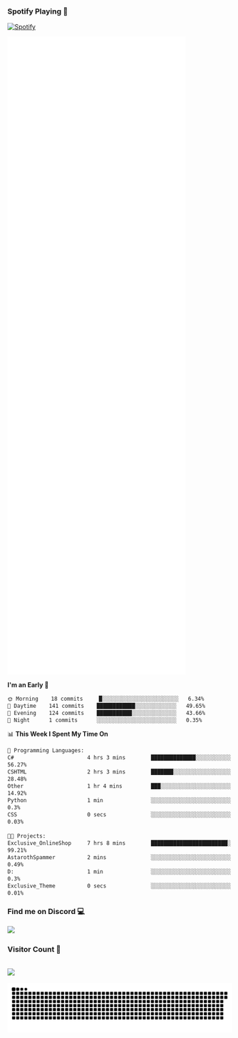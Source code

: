 ### Spotify Playing 🎵
[![Spotify](https://spotify-livestats-callme-milad.vercel.app/api/spotify)](https://open.spotify.com/user/314mrt6dxn5cqoxklh3thbwlr6by)

<img align="center" src="/github-metrics.svg" alt="Metrics" width="400">

<!--START_SECTION:waka-->
**I'm an Early 🐤** 

```text
🌞 Morning    18 commits     █░░░░░░░░░░░░░░░░░░░░░░░░   6.34% 
🌆 Daytime    141 commits    ████████████░░░░░░░░░░░░░   49.65% 
🌃 Evening    124 commits    ███████████░░░░░░░░░░░░░░   43.66% 
🌙 Night      1 commits      ░░░░░░░░░░░░░░░░░░░░░░░░░   0.35%

```


📊 **This Week I Spent My Time On** 

```text
💬 Programming Languages: 
C#                       4 hrs 3 mins        ██████████████░░░░░░░░░░░   56.27% 
CSHTML                   2 hrs 3 mins        ███████░░░░░░░░░░░░░░░░░░   28.48% 
Other                    1 hr 4 mins         ███░░░░░░░░░░░░░░░░░░░░░░   14.92% 
Python                   1 min               ░░░░░░░░░░░░░░░░░░░░░░░░░   0.3% 
CSS                      0 secs              ░░░░░░░░░░░░░░░░░░░░░░░░░   0.03%

🐱‍💻 Projects: 
Exclusive_OnlineShop     7 hrs 8 mins        ████████████████████████░   99.21% 
AstarothSpammer          2 mins              ░░░░░░░░░░░░░░░░░░░░░░░░░   0.49% 
D:                       1 min               ░░░░░░░░░░░░░░░░░░░░░░░░░   0.3% 
Exclusive_Theme          0 secs              ░░░░░░░░░░░░░░░░░░░░░░░░░   0.01%

```


<!--END_SECTION:waka-->

### Find me on Discord 💻
<a href="https://discord.gg/pQVcABAxAy" rel="nofollow"> 
  <img src="https://discord.c99.nl/widget/theme-3/977957889358573609.png" data-canonical-src="https://discord.c99.nl/widget/theme-3/977957889358573609.png" style="max-width: 100%;"></a>

### Visitor Count 🔢
<p align="left"> 
  <br>
  <img src="https://profile-counter.glitch.me/callme-devil/count.svg" />
</p>

<img src="https://github.com/callme-devil/callme-devil/blob/output/github-contribution-grid-snake.svg" alt="snake" style="max-width: 100%;">
